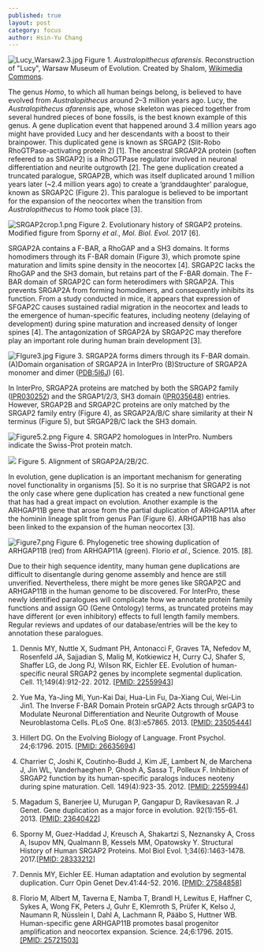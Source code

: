 ```yaml
---
published: true
layout: post
category: focus
author: Hsin-Yu Chang
---
```

![Lucy_Warsaw2.3.jpg]({{site.baseurl}}/assets/media/images/posts/Lucy_Warsaw2.3.jpg)
Figure 1. _Australopithecus afarensis_. Reconstruction of "Lucy", Warsaw Museum of Evolution. Created by Shalom, [Wikimedia Commons](https://creativecommons.org/licenses/by-sa/3.0/). 

The genus _Homo_, to which all human beings belong, is believed to have evolved from _Australopithecus_ around 2–3 million years ago. Lucy, the _Australopithecus afarensis_ ape, whose skeleton was pieced together from several hundred pieces of bone fossils, is the best known example of this genus. A gene duplication event that happened around 3.4 million years ago might have provided Lucy and her descendants with a boost to their brainpower. This duplicated gene is known as SRGAP2 (Slit-Robo RhoGTPase-activating protein 2) [1]. The ancestral SRGAP2A protein (soften refeered to as SRGAP2) is a RhoGTPase regulator involved in neuronal differentiation and neurite outgrowth [2]. The gene duplication created a truncated paralogue, SRGAP2B, which was itself duplicated around 1 million years later (~2.4 million years ago) to create a ‘granddaughter’ paralogue, known as SRGAP2C (Figure 2). This paralogue is believed to be important for the expansion of the neocortex when the transition from _Australopithecus_ to _Homo_ took place [3]. 

![SRGAP2crop.1.png]({{site.baseurl}}/assets/media/images/posts/SRGAP2crop.1.png)
Figure 2. Evolutionary history of SRGAP2 proteins. Modified figure from Sporny _et al._, _Mol. Biol. Evol._ 2017 [6].


SRGAP2A contains a F-BAR, a RhoGAP and a SH3 domains. It forms homodimers through its F-BAR domain (Figure 3), which promote spine maturation and limits spine density in the neocortex [4]. SRGAP2C lacks the RhoGAP and the SH3 domain, but retains part of the F-BAR domain. The F-BAR domain of SRGAP2C can form heterodimers with SRGAP2A. This prevents SRGAP2A from forming homodimers, and consequently inhibits its function. From a study conducted in mice, it appears that expression of SFGAP2C causes sustained radial migration in the neocortex and leads to the emergence of human-specific features, including neoteny (delaying of development) during spine maturation and increased density of longer spines [4]. The antagonization of SRGAP2A by SRGAP2C may therefore play an important role during human brain development [3].


![FIgure3.jpg]({{site.baseurl}}/assets/media/images/posts/FIgure3.jpg)
Figure 3. SRGAP2A forms dimers through its F-BAR domain. (A)Domain organisation of SRGAP2A in InterPro (B)Structure of SRGAP2A monomer and dimer ([PDB:5I6J](http://www.rcsb.org/pdb/explore.do?structureId=5i6j)) [6].  


In InterPro, SRGAP2A proteins are matched by both the SRGAP2 family ([IPR030252](http://www.ebi.ac.uk/interpro/entry/IPR030252)) and the SRGAP1/2/3, SH3 domain ([IPR035648](http://www.ebi.ac.uk/interpro/entry/IPR035648)) entries. However, SRGAP2B and SRGAP2C proteins are only matched by the SRGAP2 family entry (Figure 4), as SRGAP2A/B/C share similarity at their N terminus (Figure 5), but SRGAP2B/C lack the SH3 domain.

![Figure5.2.png]({{site.baseurl}}/assets/media/images/posts/Figure5.2.png)
Figure 4. SRGAP2 homologues in InterPro. Numbers indicate the Swiss-Prot protein match.

![]({{site.baseurl}}/assets/media/images/posts/Figure6.png)
Figure 5. Alignment of SRGAP2A/2B/2C.  

In evolution, gene duplication is an important mechanism for generating novel functionality in organisms [5]. So it is no surprise that SRGAP2 is not the only case where gene duplication has created a new functional gene that has had a great impact on evolution. Another example is the ARHGAP11B gene that arose from the partial duplication of ARHGAP11A after the hominin lineage split from genus Pan (Figure 6). ARHGAP11B has also been linked to the expansion of the human neocortex [3].

![Figure7.png]({{site.baseurl}}/assets/media/images/posts/Figure7.png)
Figure 6. Phylogenetic tree showing duplication of ARHGAP11B (red) from ARHGAP11A (green). Florio _et al._, Science. 2015. [8].

Due to their high sequence identity, many human gene duplications are difficult to disentangle during genome assembly and hence are still unverified. Nevertheless, there might be more genes like SRGAP2C and ARHGAP11B in the human genome to be discovered. For InterPro, these newly identified paralogues will complicate how we annotate protein family functions and assign GO (Gene Ontology) terms, as truncated proteins may have different (or even inhibitory) effects to full length family members. Regular reviews and updates of our database/entries will be the key to annotation these paralogues.


1. Dennis MY, Nuttle X, Sudmant PH, Antonacci F, Graves TA, Nefedov M, Rosenfeld JA, Sajjadian S, Malig M, Kotkiewicz H, Curry CJ, Shafer S, Shaffer LG, de Jong PJ, Wilson RK, Eichler EE. Evolution of human-specific neural SRGAP2 genes by incomplete segmental duplication. Cell. 11;149(4):912-22. 2012. [[PMID: 22559943](http://europepmc.org/articles/PMC3365555?fromSearch=singleResult)]

2. Yue Ma, Ya-Jing Mi, Yun-Kai Dai, Hua-Lin Fu, Da-Xiang Cui, Wei-Lin Jin1. The Inverse F-BAR Domain Protein srGAP2 Acts through srGAP3 to Modulate Neuronal Differentiation and Neurite Outgrowth of Mouse Neuroblastoma Cells. PLoS One. 8(3):e57865. 2013. [[PMID: 23505444](http://europepmc.org/abstract/MED/23505444)]

3. Hillert DG. On the Evolving Biology of Language. Front Psychol. 24;6:1796. 2015. [[PMID: 26635694](http://europepmc.org/articles/PMC4656830?fromSearch=singleResult)]

4. Charrier C, Joshi K, Coutinho-Budd J, Kim JE, Lambert N, de Marchena J, Jin WL, Vanderhaeghen P, Ghosh A, Sassa T, Polleux F. Inhibition of SRGAP2 function by its human-specific paralogs induces neoteny during spine maturation. Cell. 149(4):923-35. 2012. [[PMID: 22559944](http://europepmc.org/articles/PMC3357949?fromSearch=singleResult)]

5. Magadum S, Banerjee U, Murugan P, Gangapur D, Ravikesavan R. J Genet. Gene duplication as a major force in evolution. 92(1):155-61. 2013. 
[[PMID: 23640422](http://europepmc.org/abstract/MED/23640422?fromSearch=singleResult)]

6. Sporny M, Guez-Haddad J, Kreusch A, Shakartzi S, Neznansky A, Cross A, Isupov MN, Qualmann B, Kessels MM, Opatowsky Y. Structural History of Human SRGAP2 Proteins. Mol Biol Evol. 1;34(6):1463-1478. 2017.[[PMID: 28333212](http://europepmc.org/articles/PMC5435084?fromSearch=singleResult)]

7. Dennis MY, Eichler EE. Human adaptation and evolution by segmental duplication. Curr Opin Genet Dev.41:44-52. 2016. [[PMID: 27584858](http://europepmc.org/abstract/MED/27584858?fromSearch=singleResult)]

8. Florio M, Albert M, Taverna E, Namba T, Brandl H, Lewitus E, Haffner C, Sykes A, Wong FK, Peters J, Guhr E, Klemroth S, Prüfer K, Kelso J, Naumann R, Nüsslein I, Dahl A, Lachmann R, Pääbo S, Huttner WB. Human-specific gene ARHGAP11B promotes basal progenitor amplification and neocortex expansion. Science. 24;6:1796. 2015. [[PMID:    25721503]](http://europepmc.org/abstract/MED/25721503?fromSearch=singleResult)
